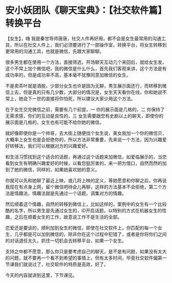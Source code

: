 # 安小妖团队《聊天宝典》：【社交软件篇】转换平台

【女生】，嗨 我是秦甘导师唐唐，社交人件再好用，都不会是女生最常用的沟通工具，所以在社交人件上，我们必须要进行了一部操作室，转换平台，将女生转移到更常用的沟通工具，也就是微信，先跟大家聊聊。

很多男生都在使用一个方法，直接筛选，开场聊天互动几个来回后，就给女生发，这个不常上加个微信吧，我的微信是什么什么，首先我们客观来讲，这个方法是有成功率的，但是成功率不高，基本毫不犹豫同意加微信的女生。

不是卖茶叶就是酒脱，少部分女生也许是因为无聊，男生展示面还行，而转移到微信上去，但是真的只有几少数，大部分的情况是，女生天天看你在线，你和她说不常上，她会下一世的直接将你怕死，所以建议大家少用这个方法。

在于女生交完微信之前，需要有几个前提，一 你的展示面是几格的，二 你保持了无需求感，你们的互动是良性的，三 女生需要跟您有史剧以上的聊天，即使你的展示面是几格的，女生也有可能不给你她的微信。

就好像即使你是一个帅哥，去大街上随便找个女生说，美女我加一个你的微信贝，大概率上女生也是会拒绝你的，所以方法非常重要，先来说一个方法，因为兴趣爱好转移法，我们可以根据对方的兴趣爱好。

和生活习惯找到这个适合的话题，再通过这个话题来加微信，如爱临展示的，当您看到女生有明确兴趣爱好的时候，以看您挺厉害的，来一把为借口，自然而然的加到了她的微信，同样的，如果她喜欢她的意义。

你就可以先和她聊了最近上映，或几将上映的定义，等她愿意和你聊之后，你再说我现在有点身上网，留个微信吧待会儿再聊，这样的方法基本不会拒绝，第二个方法是情趣法，情趣法就是先通过一个话题，调集对方的情趣。

然后顺着这个情趣，自然的转移到微信上，比如这样的，案例中的女生有一个比较酷的名字，所以男生是先通过女生的，iD开启话题，以特别的方式在机器女生的性趣，之后在顺着女生的工作，故意说工作不是生活的全部。

恋爱还是要谈的，顺利加到女生的微信，即使在社交软件上，你匹配的每一个女生，几乎都是可以加到微信的，除非你在这个过程中犯错了，或者是你将你们之间的对话退任太久，抓住一切机会去转移平台，如果一个女生。

支持之中都不愿意，那么你只是要考虑自己的聊天，是不是有问题，如果没有太大的问题，就不要再一个看不到希望的事情上，但有太多时间，毕竟社交软件偏第一节课我们就说过了，社交软件的特质是高效，好了。

今天的内容就讲到这里，下节课见。